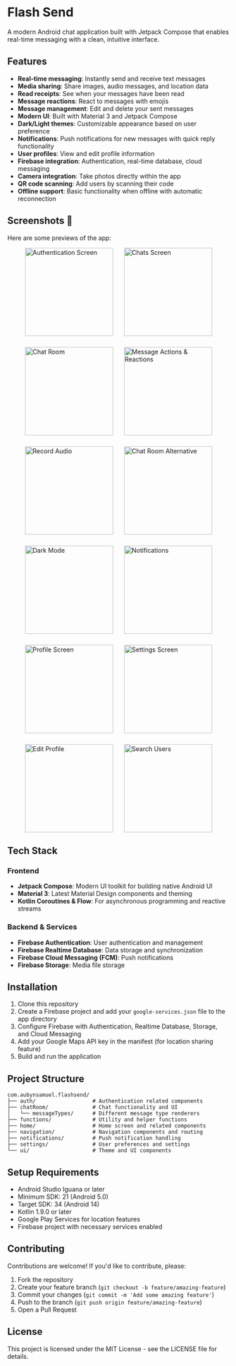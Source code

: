 # Flash Send

A modern Android chat application built with Jetpack Compose that enables real-time messaging with a clean, intuitive interface.

## Features

- **Real-time messaging**: Instantly send and receive text messages
- **Media sharing**: Share images, audio messages, and location data
- **Read receipts**: See when your messages have been read
- **Message reactions**: React to messages with emojis
- **Message management**: Edit and delete your sent messages
- **Modern UI**: Built with Material 3 and Jetpack Compose
- **Dark/Light themes**: Customizable appearance based on user preference
- **Notifications**: Push notifications for new messages with quick reply functionality
- **User profiles**: View and edit profile information
- **Firebase integration**: Authentication, real-time database, cloud messaging
- **Camera integration**: Take photos directly within the app
- **QR code scanning**: Add users by scanning their code
- **Offline support**: Basic functionality when offline with automatic reconnection

## Screenshots 📱

Here are some previews of the app:

<div style="display: flex; flex-wrap: wrap; justify-content: center; gap: 25px;">
    <img src="screenShots/authentication.jpg" width="200" alt="Authentication Screen">
    <img src="screenShots/chats_screen.jpg" width="200" alt="Chats Screen">
    <img src="screenShots/chatRoom.jpg" width="200" alt="Chat Room">
    <img src="screenShots/message_actions_and_reactions.jpg" width="200" alt="Message Actions & Reactions">
    <img src="screenShots/record_audio.jpg" width="200" alt="Record Audio">
    <img src="screenShots/chatRoom1.jpg" width="200" alt="Chat Room Alternative">
    <img src="screenShots/dark_mode.jpg" width="200" alt="Dark Mode">
    <img src="screenShots/notifications.jpg" width="200" alt="Notifications">
    <img src="screenShots/profile_screen.jpg" width="200" alt="Profile Screen">
    <img src="screenShots/settings_screen.jpg" width="200" alt="Settings Screen">
    <img src="screenShots/edit_profile.jpg" width="200" alt="Edit Profile">
    <img src="screenShots/search_users.jpg" width="200" alt="Search Users">
</div>

## Tech Stack

### Frontend

- **Jetpack Compose**: Modern UI toolkit for building native Android UI
- **Material 3**: Latest Material Design components and theming
- **Kotlin Coroutines & Flow**: For asynchronous programming and reactive streams

### Backend & Services

- **Firebase Authentication**: User authentication and management
- **Firebase Realtime Database**: Data storage and synchronization
- **Firebase Cloud Messaging (FCM)**: Push notifications
- **Firebase Storage**: Media file storage

## Installation

1. Clone this repository
2. Create a Firebase project and add your `google-services.json` file to the app directory
3. Configure Firebase with Authentication, Realtime Database, Storage, and Cloud Messaging
4. Add your Google Maps API key in the manifest (for location sharing feature)
5. Build and run the application

## Project Structure

```
com.aubynsamuel.flashsend/
├── auth/                  # Authentication related components
├── chatRoom/              # Chat functionality and UI
│   └── messageTypes/      # Different message type renderers
├── functions/             # Utility and helper functions
├── home/                  # Home screen and related components
├── navigation/            # Navigation components and routing
├── notifications/         # Push notification handling
├── settings/              # User preferences and settings
└── ui/                    # Theme and UI components
```

## Setup Requirements

- Android Studio Iguana or later
- Minimum SDK: 21 (Android 5.0)
- Target SDK: 34 (Android 14)
- Kotlin 1.9.0 or later
- Google Play Services for location features
- Firebase project with necessary services enabled

## Contributing

Contributions are welcome! If you'd like to contribute, please:

1. Fork the repository
2. Create your feature branch (`git checkout -b feature/amazing-feature`)
3. Commit your changes (`git commit -m 'Add some amazing feature'`)
4. Push to the branch (`git push origin feature/amazing-feature`)
5. Open a Pull Request

## License

This project is licensed under the MIT License - see the LICENSE file for details.
